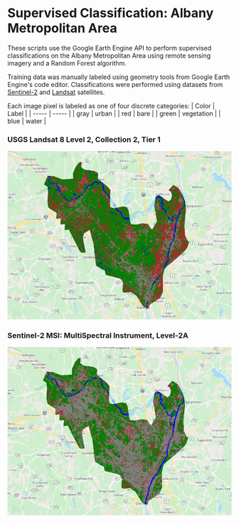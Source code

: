 # Supervised Classification: Albany Metropolitan Area

These scripts use the Google Earth Engine API to perform supervised classifications on the Albany Metropolitan Area using remote sensing imagery and a Random Forest algorithm.   

Training data was manually labeled using geometry tools from Google Earth Engine's code editor. Classifications were performed using datasets from 
[Sentinel-2](https://developers.google.com/earth-engine/datasets/catalog/COPERNICUS_S2_SR) and 
[Landsat](https://developers.google.com/earth-engine/datasets/catalog/LANDSAT_LC08_C02_T1_L2) satellites.

Each image pixel is labeled as one of four discrete categories:
| Color | Label      |
| ----- | -----      |
| gray  | urban      |
| red   | bare       |
| green | vegetation |
| blue  | water      |

### USGS Landsat 8 Level 2, Collection 2, Tier 1
![](https://github.com/CordulaRobinson/GEE/blob/main/raymondeah/tutorials/supervised_classification_albany/images/landsat_albany_classified.PNG)

### Sentinel-2 MSI: MultiSpectral Instrument, Level-2A
![](https://github.com/CordulaRobinson/GEE/blob/main/raymondeah/tutorials/supervised_classification_albany/images/s2_albany_classified.PNG)
